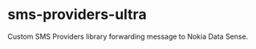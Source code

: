 sms-providers-ultra
===================

Custom SMS Providers library forwarding message to Nokia Data Sense.
